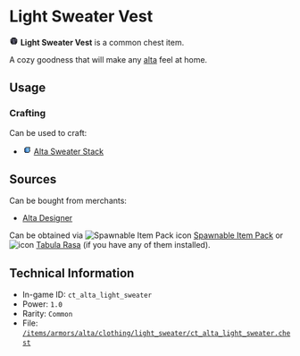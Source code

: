 # Light Sweater Vest

<img src="https://raw.githubusercontent.com/Ceterai/Enternia/main/items/armors/alta/clothing/light_sweater/icon.png" alt="Light Sweater Vest icon" loading="lazy" height="16px" width="auto" /> **Light Sweater Vest** is a common chest item.

A cozy goodness that will make any [alta](https://ceterai.github.io/MyEnternia/Wiki/Tags/Alta) feel at home.

## Usage

### Crafting

Can be used to craft:

- <img src="https://raw.githubusercontent.com/Ceterai/Enternia/main/objects/alta/basic/sweater_stack/icon.png" alt="Alta Sweater Stack icon" loading="lazy" height="16px" width="auto" /> [Alta Sweater Stack](https://ceterai.github.io/MyEnternia/Wiki/AltaSweaterStack)

## Sources

Can be bought from merchants:

- [Alta Designer](https://ceterai.github.io/MyEnternia/Wiki/AltaDesigner)

Can be obtained via <img src="https://raw.githubusercontent.com/Silverfeelin/Starbound-SpawnableItemPack/master/interface/sip/iconSmall.png" alt="Spawnable Item Pack icon" width="18" height="14"/> [Spawnable Item Pack](https://steamcommunity.com/sharedfiles/filedetails/?id=733665104) or <img src="https://steamuserimages-a.akamaihd.net/ugc/263843960696222713/3EC9A7C005541F7D577EBCB8C5736B4EFC9973D6/" alt="icon" width="8" height="12"/> [Tabula Rasa](https://community.playstarbound.com/resources/the-tabula-rasa.3222/) (if you have any of them installed).

## Technical Information

- In-game ID: `ct_alta_light_sweater`
- Power: `1.0`
- Rarity: `Common`
- File: [`/items/armors/alta/clothing/light_sweater/ct_alta_light_sweater.chest`](https://github.com/Ceterai/Enternia/blob/main/items/armors/alta/clothing/light_sweater/ct_alta_light_sweater.chest)
